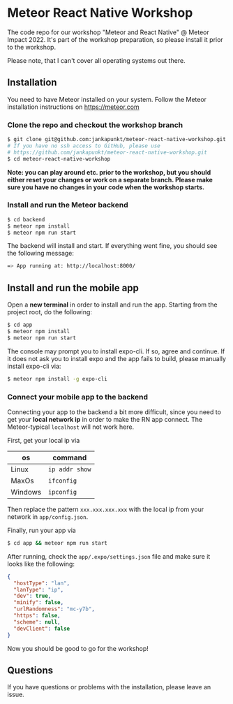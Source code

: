 # Meteor React Native Workshop

The code repo for our workshop "Meteor and React Native" @ Meteor Impact 2022.
It's part of the workshop preparation, so please install it prior to the workshop.

Please note, that I can't cover all operating systems out there.

## Installation

You need to have Meteor installed on your system. Follow the Meteor installation instructions on https://meteor.com

### Clone the repo and checkout the workshop branch

```bash
$ git clone git@github.com:jankapunkt/meteor-react-native-workshop.git
# If you have no ssh access to GitHub, please use
# https://github.com/jankapunkt/meteor-react-native-workshop.git
$ cd meteor-react-native-workshop
```

**Note: you can play around etc. prior to the workshop, but you should either reset your changes or work on a separate 
branch. Please make sure you have no changes in your code when the workshop starts.**

### Install and run the Meteor backend

```bash
$ cd backend
$ meteor npm install
$ meteor npm run start
```

The backend will install and start. If everything went fine, you should see the following message:

```bash
=> App running at: http://localhost:8000/
```

## Install and run the mobile app

Open a **new terminal** in order to install and run the app.
Starting from the project root, do the following:

```bash
$ cd app
$ meteor npm install
$ meteor npm run start
```

The console may prompt you to install expo-cli. If so, agree and continue.
If it does not ask you to install expo and the app fails to build, please manually install expo-cli via:

```bash
$ meteor npm install -g expo-cli
```

### Connect your mobile app to the backend

Connecting your app to the backend a bit more difficult, since you need to get your **local network ip**
in order to make the RN app connect. The Meteor-typical `localhost` will not work here.

First, get your local ip via

| os      | command        |
|---------|----------------|
| Linux   | `ip addr show` |
| MaxOs   | `ifconfig`     |
| Windows | `ipconfig`     |

Then replace the pattern `xxx.xxx.xxx.xxx` with the local ip from your network in `app/config.json`.

Finally, run your app via

```bash
$ cd app && meteor npm run start
```

After running, check the `app/.expo/settings.json` file and make sure it looks like the following:

```json
{
  "hostType": "lan",
  "lanType": "ip",
  "dev": true,
  "minify": false,
  "urlRandomness": "mc-y7b",
  "https": false,
  "scheme": null,
  "devClient": false
}
```

Now you should be good to go for the workshop!

## Questions

If you have questions or problems with the installation, please leave an issue.
